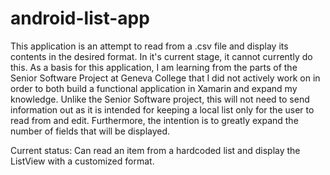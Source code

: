 # android-list-app
This application is an attempt to read from a .csv file and display its contents in the desired format. In it's current stage, it cannot currently do this.
As a basis for this application, I am learning from the parts of the Senior Software Project at Geneva College that I did not actively work on in order to both build a functional application in Xamarin and expand my knowledge. Unlike the Senior Software project, this will not need to send information out as it is intended for keeping a local list only for the user to read from and edit. Furthermore, the intention is to greatly expand the number of fields that will be displayed.

Current status: Can read an item from a hardcoded list and display the ListView with a customized format.